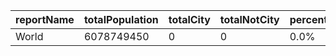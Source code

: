 | reportName | totalPopulation | totalCity | totalNotCity | percentageCity | percentageNotCity |
| --- | --- | --- | --- | --- | --- |
| World | 6078749450 | 0 | 0 | 0.0% | 0.0% |
